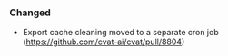 ### Changed

- Export cache cleaning moved to a separate cron job
  (<https://github.com/cvat-ai/cvat/pull/8804>)

